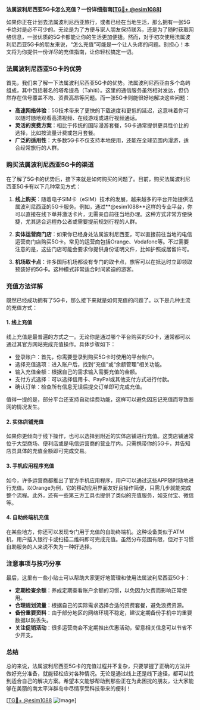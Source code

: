**法属波利尼西亚5G卡怎么充值？一份详细指南[[TG💪+ @esim1088](https://t.me/s/esim1088)]**

如果你正在计划去法属波利尼西亚旅行，或者已经在当地生活，那么拥有一张5G卡绝对是必不可少的。无论是为了方便与家人朋友保持联系，还是为了随时获取网络信息，一张优质的5G卡都能让你的生活更加便捷。然而，对于初次使用法属波利尼西亚5G卡的朋友来说，“怎么充值”可能是一个让人头疼的问题。别担心！本文将为你提供一份详尽的充值指南，让你轻松搞定一切。

### 法属波利尼西亚5G卡的优势

首先，我们来了解一下法属波利尼西亚5G卡的优势。法属波利尼西亚由多个岛屿组成，其中包括著名的塔希提岛（Tahiti）。这里的通信服务虽然相对发达，但仍然存在信号覆盖不均、资费高昂等问题。而一张5G卡则能很好地解决这些问题：

- **高速网络体验**：5G技术带来了更快的下载速度和更低的延迟，这意味着你可以随时随地观看高清视频、在线游戏或进行视频通话。
- **灵活的资费方案**：相比于传统的国际漫游套餐，5G卡通常提供更具性价比的选择，比如按流量计费或包月套餐。
- **广泛的适用性**：大多数5G卡不仅支持本地使用，还能在全球范围内漫游，适合经常旅行的人群。

### 购买法属波利尼西亚5G卡的渠道

在了解了5G卡的优势后，接下来就是如何购买的问题了。目前，购买法属波利尼西亚5G卡有以下几种常见方式：

1. **线上购买**：随着电子SIM卡（eSIM）技术的发展，越来越多的平台开始提供法属波利尼西亚的5G卡服务。例如，通过**@esim1088**这样的专业平台，你可以直接在线下单并激活卡片，无需亲自前往当地办理。这种方式非常方便快捷，尤其适合远程办公者或需要提前规划行程的人群。
   
2. **实体运营商门店**：如果你已经身处法属波利尼西亚，可以直接前往当地的电信运营商门店购买5G卡。常见的运营商包括Orange、Vodafone等。不过需要注意的是，这些门店可能会要求你提供身份证明文件，比如护照或居留许可。

3. **机场取卡点**：许多国际机场都设有专门的取卡点，旅客可以在抵达时立即领取预装好的5G卡。这种模式非常适合时间紧迫的游客。

### 充值方法详解

既然已经成功拥有了5G卡，那么接下来就是如何充值的问题了。以下是几种主流的充值方式：

#### 1. 线上充值

线上充值是最普遍的方式之一。无论你是通过哪个平台购买的5G卡，通常都可以通过其官方网站完成充值操作。具体步骤如下：

- 登录账户：首先，你需要登录到购买5G卡时使用的平台账户。
- 选择充值选项：进入账户后，找到“充值”或“余额管理”相关功能。
- 输入充值金额：根据自己的需求输入需要充值的金额。
- 支付方式选择：可以选择信用卡、PayPal或其他支付方式进行付款。
- 确认订单：检查所有信息无误后提交订单即可完成充值。

值得一提的是，部分平台还支持自动续费功能，这样可以避免因忘记充值而导致断网的情况发生。

#### 2. 实体店铺充值

如果你更倾向于线下操作，也可以选择到附近的实体店铺进行充值。这类店铺通常位于大型商场、便利店或是电信运营商的营业厅内。只需携带你的5G卡，并告知店员具体的充值金额即可完成交易。

#### 3. 手机应用程序充值

如今，许多运营商都推出了官方手机应用程序，用户可以通过这些APP随时随地进行充值。以Orange为例，它的移动应用界面友好且操作简便，只需几步就能完成整个流程。此外，还有一些第三方工具也提供了类似的充值服务，如支付宝、微信等。

#### 4. 自助终端机充值

在某些地方，你还可以发现专门用于充值的自助终端机。这种设备类似于ATM机，用户插入银行卡或扫描二维码即可完成充值。虽然分布范围有限，但对于习惯自助服务的人来说不失为一种好选择。

### 注意事项与技巧分享

最后，这里有一些小贴士可以帮助大家更好地管理和使用法属波利尼西亚5G卡：

- **定期检查余额**：养成定期查看账户余额的习惯，以免因为欠费而影响正常使用。
- **合理规划流量**：根据自己的实际需求选择合适的资费套餐，避免浪费资源。
- **备份重要资料**：由于部分地区的网络环境不稳定，建议定期备份手机中的重要数据以防丢失。
- **关注促销活动**：很多运营商会不定期推出优惠活动，留意相关信息可以节省不少开支。

### 总结

总的来说，法属波利尼西亚5G卡的充值过程并不复杂，只要掌握了正确的方法并做好充分准备，就能轻松应对各种情况。无论是通过线上还是线下途径，都可以找到适合自己的解决方案。希望本文能够帮助到那些正在为此困扰的朋友，让大家能够在美丽的南太平洋群岛中尽情享受科技带来的便利！

[[TG💪+ @esim1088](https://t.me/s/esim1088) ![Image](https://i.postimg.cc/4NQfJmqS/Snipaste-2025-05-13-00-14-12.png)]